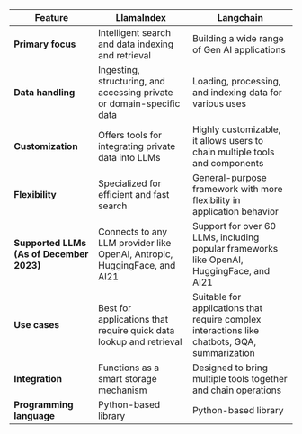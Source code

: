 | **Feature** | **LlamaIndex** | **Langchain** |
|-------------|----------------|---------------|
| **Primary focus** | Intelligent search and data indexing and retrieval | Building a wide range of Gen AI applications |
| **Data handling** | Ingesting, structuring, and accessing private or domain-specific data | Loading, processing, and indexing data for various uses |
| **Customization** | Offers tools for integrating private data into LLMs | Highly customizable, it allows users to chain multiple tools and components |
| **Flexibility** | Specialized for efficient and fast search | General-purpose framework with more flexibility in application behavior |
| **Supported LLMs (As of December 2023)** | Connects to any LLM provider like OpenAI, Antropic, HuggingFace, and AI21 | Support for over 60 LLMs, including popular frameworks like OpenAI, HuggingFace, and AI21 |
| **Use cases** | Best for applications that require quick data lookup and retrieval | Suitable for applications that require complex interactions like chatbots, GQA, summarization |
| **Integration** | Functions as a smart storage mechanism | Designed to bring multiple tools together and chain operations |
| **Programming language** | Python-based library | Python-based library |
